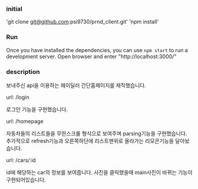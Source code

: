 ### initial
'git clone git@github.com:psi9730/prnd_client.git'
'npm install'
### Run

Once you have installed the dependencies, you can use `npm start` to run a development server.
Open browser and enter "http://localhost:3000/"
### description
보내주신 api을 이용하는 헤이딜러 간단홈페이지를 제작했습니다.

url: /login

  로그인 기능을 구현했습니다.
  
url: /homepage

  자동차들의 리스트들을 무한스크롤 형식으로 보여주며 parsing기능을 구현했습니다. 추가적으로 refresh기능과 오른쪽하단에 리스트맨위로 올라가는 리모콘기능을 달아놨습니다.

url: /cars/:id

  id에 해당하는 car의 정보를 보여줍니다. 사진을 클릭했을때 main사진이 바뀌는 기능이구현되어있습니다.
